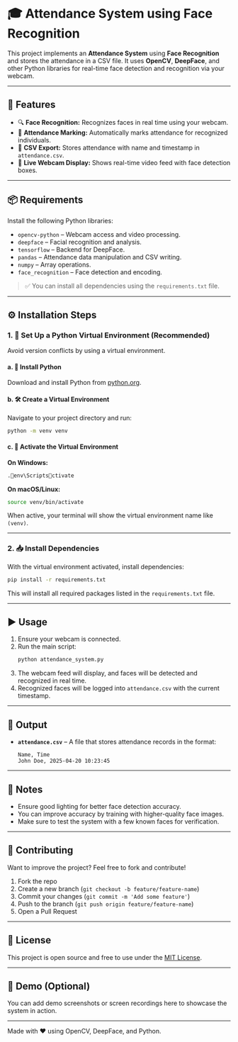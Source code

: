 # 🎓 Attendance System using Face Recognition

This project implements an **Attendance System** using **Face Recognition** and stores the attendance in a CSV file. It uses **OpenCV**, **DeepFace**, and other Python libraries for real-time face detection and recognition via your webcam.

---

## 🚀 Features

- 🔍 **Face Recognition:** Recognizes faces in real time using your webcam.
- 📝 **Attendance Marking:** Automatically marks attendance for recognized individuals.
- 📁 **CSV Export:** Stores attendance with name and timestamp in `attendance.csv`.
- 🎥 **Live Webcam Display:** Shows real-time video feed with face detection boxes.

---

## 📦 Requirements

Install the following Python libraries:

- `opencv-python` – Webcam access and video processing.
- `deepface` – Facial recognition and analysis.
- `tensorflow` – Backend for DeepFace.
- `pandas` – Attendance data manipulation and CSV writing.
- `numpy` – Array operations.
- `face_recognition` – Face detection and encoding.

> ✅ You can install all dependencies using the `requirements.txt` file.

---

## ⚙️ Installation Steps

### 1. 📁 Set Up a Python Virtual Environment (Recommended)

Avoid version conflicts by using a virtual environment.

#### a. 🔽 Install Python

Download and install Python from [python.org](https://www.python.org/downloads/).

#### b. 🛠️ Create a Virtual Environment

Navigate to your project directory and run:

```bash
python -m venv venv
```

#### c. 🚀 Activate the Virtual Environment

**On Windows:**

```bash
.env\Scriptsctivate
```

**On macOS/Linux:**

```bash
source venv/bin/activate
```

When active, your terminal will show the virtual environment name like `(venv)`.

---

### 2. 📥 Install Dependencies

With the virtual environment activated, install dependencies:

```bash
pip install -r requirements.txt
```

This will install all required packages listed in the `requirements.txt` file.

---

## ▶️ Usage

1. Ensure your webcam is connected.
2. Run the main script:
   ```bash
   python attendance_system.py
   ```
3. The webcam feed will display, and faces will be detected and recognized in real time.
4. Recognized faces will be logged into `attendance.csv` with the current timestamp.

---

## 📂 Output

- **`attendance.csv`** – A file that stores attendance records in the format:

  ```
  Name, Time
  John Doe, 2025-04-20 10:23:45
  ```

---

## 🧠 Notes

- Ensure good lighting for better face detection accuracy.
- You can improve accuracy by training with higher-quality face images.
- Make sure to test the system with a few known faces for verification.

---

## 🤝 Contributing

Want to improve the project? Feel free to fork and contribute!

1. Fork the repo
2. Create a new branch (`git checkout -b feature/feature-name`)
3. Commit your changes (`git commit -m 'Add some feature'`)
4. Push to the branch (`git push origin feature/feature-name`)
5. Open a Pull Request

---

## 📝 License

This project is open source and free to use under the [MIT License](LICENSE).

---

## 📸 Demo (Optional)

You can add demo screenshots or screen recordings here to showcase the system in action.

---

Made with ❤️ using OpenCV, DeepFace, and Python.
